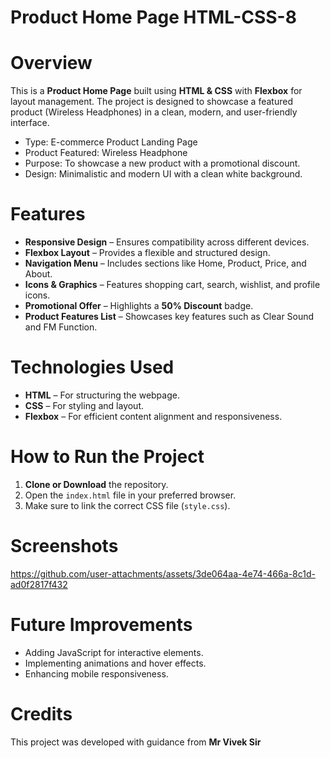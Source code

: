 # Product Home Page HTML-CSS-8

# Overview
This is a **Product Home Page** built using **HTML & CSS** with **Flexbox** for layout management. 
The project is designed to showcase a featured product (Wireless Headphones) in a clean, modern, and user-friendly interface.
* Type: E-commerce Product Landing Page
* Product Featured: Wireless Headphone
* Purpose: To showcase a new product with a promotional discount.
* Design: Minimalistic and modern UI with a clean white background. 

# Features
- **Responsive Design** – Ensures compatibility across different devices.
- **Flexbox Layout** – Provides a flexible and structured design.
- **Navigation Menu** – Includes sections like Home, Product, Price, and About.
- **Icons & Graphics** – Features shopping cart, search, wishlist, and profile icons.
- **Promotional Offer** – Highlights a **50% Discount** badge.
- **Product Features List** – Showcases key features such as Clear Sound and FM Function.

# Technologies Used
- **HTML** – For structuring the webpage.
- **CSS** – For styling and layout.
- **Flexbox** – For efficient content alignment and responsiveness.

# How to Run the Project
1. **Clone or Download** the repository.
2. Open the `index.html` file in your preferred browser.
3. Make sure to link the correct CSS file (`style.css`).

# Screenshots 


https://github.com/user-attachments/assets/3de064aa-4e74-466a-8c1d-ad0f2817f432

# Future Improvements
- Adding JavaScript for interactive elements.
- Implementing animations and hover effects.
- Enhancing mobile responsiveness.

# Credits
This project was developed with guidance from **Mr Vivek Sir**




